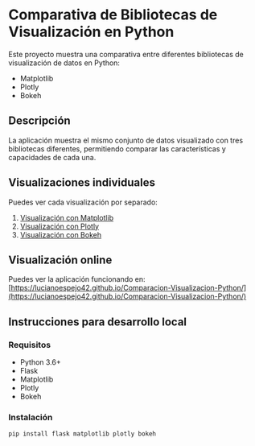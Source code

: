 # Comparativa de Bibliotecas de Visualización en Python

Este proyecto muestra una comparativa entre diferentes bibliotecas de visualización de datos en Python:
- Matplotlib
- Plotly
- Bokeh

## Descripción

La aplicación muestra el mismo conjunto de datos visualizado con tres bibliotecas diferentes, permitiendo comparar las características y capacidades de cada una.

## Visualizaciones individuales

Puedes ver cada visualización por separado:
1. [Visualización con Matplotlib](https://lucianoespejo42.github.io/Comparacion-bibliotecas/matplotlib.html)
2. [Visualización con Plotly](https://lucianoespejo42.github.io/Comparacion-bibliotecas/plotly.html)
3. [Visualización con Bokeh](https://lucianoespejo42.github.io/Comparacion-bibliotecas/bokeh.html)

## Visualización online

Puedes ver la aplicación funcionando en: [https://lucianoespejo42.github.io/Comparacion-Visualizacion-Python/](https://lucianoespejo42.github.io/Comparacion-Visualizacion-Python/)

## Instrucciones para desarrollo local

### Requisitos
- Python 3.6+
- Flask
- Matplotlib
- Plotly
- Bokeh

### Instalación

```bash
pip install flask matplotlib plotly bokeh
